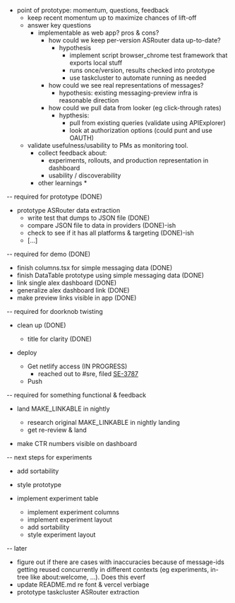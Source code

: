 * point of prototype: momentum, questions, feedback
  * keep recent momentum up to maximize chances of lift-off
  * answer key questions
    * implementable as web app? pros & cons?
      * how could we keep per-version ASRouter data up-to-date?
        * hypothesis
          * implement script browser_chrome test framework that exports local stuff
          * runs once/version, results checked into prototype
          * use taskcluster to automate running as needed
      * how could we see real representations of messages?
        * hypothesis: existing messaging-preview infra is reasonable direction
      * how could we pull data from looker (eg click-through rates)
        * hypthesis:
          * pull from existing queries (validate using APIExplorer)
          * look at authorization options (could punt and use OAUTH)
  * validate usefulness/usability to PMs as monitoring tool.
    * collect feedback about:
      * experiments, rollouts, and production representation in dashboard
      * usability / discoverability
    * other learnings
      *

-- required for prototype (DONE)

* prototype ASRouter data extraction
  * write test that dumps to JSON file (DONE)
  * compare JSON file to data in providers (DONE)-ish
  * check to see if it has all platforms & targeting (DONE)-ish
  * [...]

-- required for demo (DONE)

* finish columns.tsx for simple messaging data (DONE)
* finish DataTable prototype using simple messaging data (DONE)
* link single alex dashboard (DONE)
* generalize alex dashboard link (DONE)
* make preview links visible in app (DONE)

-- required for doorknob twisting

* clean up (DONE)
  * title for clarity (DONE)

* deploy
  * Get netlify access (IN PROGRESS)
    * reached out to #sre, filed [SE-3787](https://mozilla-hub.atlassian.net/browse/SE-3787)
  * Push

-- required for something functional & feedback

* land MAKE_LINKABLE in nightly
  * research original MAKE_LINKABLE in nightly landing
  * get re-review & land

* make CTR numbers visible on dashboard

-- next steps for experiments

* add sortability
* style prototype

* implement experiment table
  * implement experiment columns
  * implement experiment layout
  * add sortability
  * style experiment layout

-- later

* figure out if there are cases with inaccuracies because of      message-ids getting reused concurrently in different contexts (eg experiments, in-tree like about:welcome, ...).  Does this everf
* update README.md re font & vercel verbiage
* prototype taskcluster ASRouter extraction
